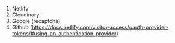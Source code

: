 1. Netlify
2. Cloudinary
3. Google (recaptcha)
4. Github (https://docs.netlify.com/visitor-access/oauth-provider-tokens/#using-an-authentication-provider)
